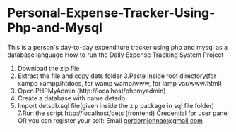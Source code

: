 # Personal-Expense-Tracker-Using-Php-and-Mysql
This is a person's day-to-day expenditure  tracker using php and mysql as a database language
How to run the Daily Expense Tracking System  Project
1. Download the  zip file
2. Extract the file and copy dets folder
3.Paste inside root directory(for xampp xampp/htdocs, for wamp wamp/www, for lamp var/www/html)
4. Open PHPMyAdmin (http://localhost/phpmyadmin)
5. Create a database with name detsdb 
6. Import detsdb.sql file(given inside the zip package in sql file folder)
7.Run the script http://localhost/dets (frontend)
Credential for user panel  OR you can register your self:
Email gordornjohnao@gmail.com
